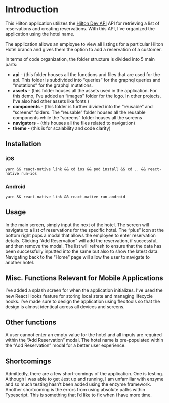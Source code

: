 # Introduction
This Hilton application utilizes the [Hilton Dev API](https://us1.prisma.sh/public-luckox-377/reservation-graphql-backend/dev) API for retrieving a list of reservations and creating reservations.  With this API, I've organized the application using the hotel name.

The application allows an employee to view all listings for a particular Hilton Hotel branch and gives them the option to add a reservation of a customer.

In terms of code organization, the folder structure is divided into 5 main parts:
* **api** - (this folder houses all the functions and files that are used for the api.  This folder is subdivided into “queries” for the graphql queries and “mutations” for the graphql mutations.
* **assets** - (this folder houses all the assets used in the application.  For this demo, I’ve added an “images” folder for the logo.  In other projects, I’ve also had other assets like fonts.)
* **components** - (this folder is further divided into the “reusable” and “screens” folders.  The “reusable” folder houses all the reusable components while the “screens” folder houses all the screens
* **navigators** - (this houses all the files related to navigation)
* **theme** - (this is for scalability and code clarity)

## Installation
### iOS
```
yarn && react-native link && cd ios && pod install && cd .. && react-native run-ios
```

### Android
```
yarn && react-native link && react-native run-android
```

## Usage
In the main screen, simply input the next of the hotel.  The screen will navigate to a list of reservations for the specific hotel.  The “plus” icon at the bottom right pops a modal that allows the employee to enter reservation details.  Clicking “Add Reservation” will add the reservation, if successful, and then remove the modal.  The list will refresh to ensure that the data has been successfully inputted into the same but also to show the latest data.  Navigating back to the “Home” page will allow the user to navigate to another hotel.

## Misc. Functions Relevant for Mobile Applications
I’ve added a splash screen for when the application initializes.
I’ve used the new React Hooks feature for storing local state and managing lifecycle hooks.
I’ve made sure to design the application using flex tools so that the design is almost identical across all devices and screens.

## Other functions
A user cannot enter an empty value for the hotel and all inputs are required within the “Add Reservation” modal.
The hotel name is pre-populated within the “Add Reservation” modal for a better user experience.


## Shortcomings
Admittedly, there are a few short-comings of the application.   One is testing.  Although I was able to get Jest up and running, I am unfamiliar with enzyme and so much testing hasn’t been added using the enzyme framework. Another shortcoming is the errors from using absolute paths within Typescript.  This is something that I’d like to fix when i have more time.